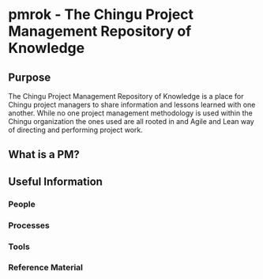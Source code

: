 # pmrok - The Chingu Project Management Repository of Knowledge

## Purpose

The Chingu Project Management Repository of Knowledge is a place for Chingu project managers to share
information and lessons learned with one another. While no one project management methodology is used
within the Chingu organization the ones used are all rooted in and Agile and Lean way of directing 
and performing project work.

## What is a PM?

## Useful Information

### People

### Processes

### Tools

### Reference Material

